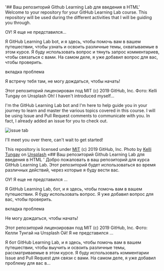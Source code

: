 '##
Ваш репозиторий Github Learning Lab для ввeдения в HTML'
Welcome to your repository for your GitHub Learning Lab course. This repository will be used during the different activities that I will be guiding you through.

ОУ! Я еще не представился...

Я GitHub Learning Lab bot, и я здесь, чтобы помочь вам в вашем путешествии, чтобы узнать и освоить различные темы, охватываемые в этом курсе. Я буду использовать вопрос и тянуть запрос комментариев, чтобы связаться с вами. На самом деле, я уже добавил вопрос для вас, чтобы проверить.

вкладка проблема

Я встречу тебя там, не могу дождаться, чтобы начать!

Этот репозиторий лицензирован под MIT (c) 2019 GitHub, Inc. Фото: Kelli Tungay on Unsplash
Oh! I haven't introduced myself...

I'm the GitHub Learning Lab bot and I'm here to help guide you in your journey to learn and master the various topics covered in this course. I will be using Issue and Pull Request comments to communicate with you. In fact, I already added an issue for you to check out.

![issue tab](https://lab.github.com/public/images/issue_tab.png)

I'll meet you over there, can't wait to get started!

This repository is licensed under [MIT](LICENSE) (c) 2019 GitHub, Inc.
Photo by [Kelli Tungay](https://unsplash.com/photos/Sj0nhVIb4eY) on [Unsplash](https://unsplash.com/)
«##
 Ваш репозиторий Github Learning Lab для ввeдения в HTML '
 Добро пожаловать в ваш репозиторий для курса GitHub Learning Lab.  Этот репозиторий будет использоваться во время различных действий, через которые я буду вести вас.

 ОУ!  Я еще не представился ...

 Я GitHub Learning Lab, бот, и я здесь, чтобы помочь вам в вашем путешествии.  Я буду использовать вопрос.  Я уже добавил вопрос для вас, чтобы проверить.

 вкладка проблема

 Не могу дождаться, чтобы начать!

 Этот репозиторий лицензирован под MIT (c) 2019 GitHub, Inc. Фото: Келли Тунгай на Unsplash
 Ой!  Я не представился ...

 Я бот GitHub Learning Lab, и я здесь, чтобы помочь вам в вашем путешествии, чтобы выучить и освоить различные темы, рассматриваемые в этом курсе.  Я буду использовать комментарии Issue and Pull Request для связи с вами.  На самом деле, я уже добавил проблему для вас в…
